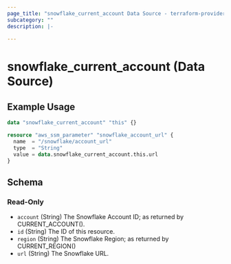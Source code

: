 ```yaml
---
page_title: "snowflake_current_account Data Source - terraform-provider-snowflake"
subcategory: ""
description: |-
  
---
```


# snowflake_current_account (Data Source)



## Example Usage

```terraform
data "snowflake_current_account" "this" {}

resource "aws_ssm_parameter" "snowflake_account_url" {
  name  = "/snowflake/account_url"
  type  = "String"
  value = data.snowflake_current_account.this.url
}
```

<!-- schema generated by tfplugindocs -->
## Schema

### Read-Only

- `account` (String) The Snowflake Account ID; as returned by CURRENT_ACCOUNT().
- `id` (String) The ID of this resource.
- `region` (String) The Snowflake Region; as returned by CURRENT_REGION()
- `url` (String) The Snowflake URL.
